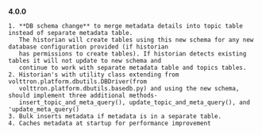 **4.0.0**

    1. **DB schema change** to merge metadata details into topic table instead of separate metadata table. 
       The historian will create tables using this new schema for any new database configuration provided (if historian 
       has permissions to create tables). If historian detects existing tables it will not update to new schema and 
       continue to work with separate metadata table and topics tables.
    2. Historian's with utility class extending from volttron.platform.dbutils.DBDriver(from 
       volttron.platform.dbutils.basedb.py) and using the new schema, should implement three additional methods- 
       insert_topic_and_meta_query(), update_topic_and_meta_query(), and  'update_meta_query() 
    3. Bulk inserts metadata if metadata is in a separate table.
    4. Caches metadata at startup for performance improvement 
